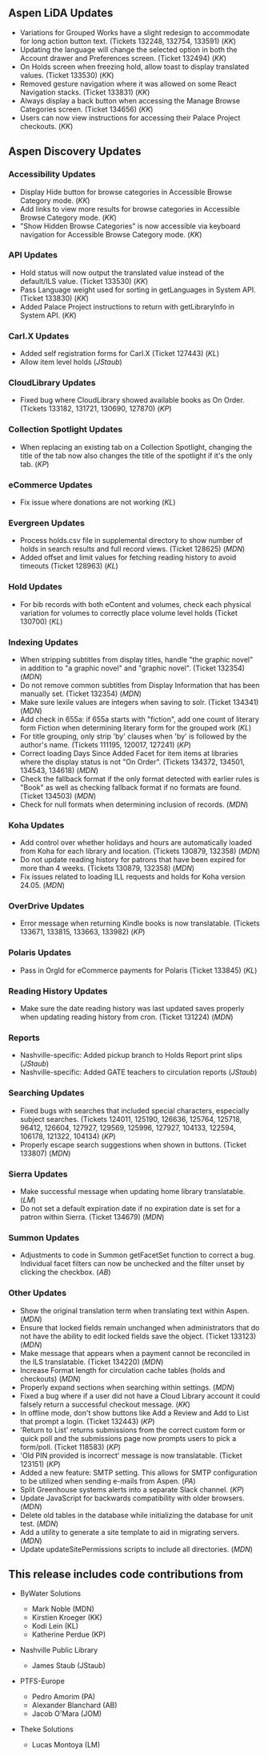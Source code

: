 ## Aspen LiDA Updates
- Variations for Grouped Works have a slight redesign to accommodate for long action button text. (Tickets 132248, 132754, 133591) (*KK*)
- Updating the language will change the selected option in both the Account drawer and Preferences screen. (Ticket 132494) (*KK*)
- On Holds screen when freezing hold, allow toast to display translated values. (Ticket 133530) (*KK*)
- Removed gesture navigation where it was allowed on some React Navigation stacks. (Ticket 133831) (*KK*)
- Always display a back button when accessing the Manage Browse Categories screen. (Ticket 134656) (*KK*)
- Users can now view instructions for accessing their Palace Project checkouts. (*KK*)

## Aspen Discovery Updates
### Accessibility Updates
- Display Hide button for browse categories in Accessible Browse Category mode. (*KK*)
- Add links to view more results for browse categories in Accessible Browse Category mode. (*KK*)
- "Show Hidden Browse Categories" is now accessible via keyboard navigation for Accessible Browse Category mode. (*KK*)

### API Updates
- Hold status will now output the translated value instead of the default/ILS value. (Ticket 133530) (*KK*)
- Pass Language weight used for sorting in getLanguages in System API. (Ticket 133830) (*KK*)
- Added Palace Project instructions to return with getLibraryInfo in System API. (*KK*)

### Carl.X Updates
- Added self registration forms for Carl.X (Ticket 127443) (*KL*)
- Allow item level holds (*JStaub*)

### CloudLibrary Updates
- Fixed bug where CloudLibrary showed available books as On Order. (Tickets 133182, 131721, 130690, 127870) (*KP*)

### Collection Spotlight Updates
- When replacing an existing tab on a Collection Spotlight, changing the title of the tab now also changes the title of the spotlight if it's the only tab. (*KP*)

### eCommerce Updates
- Fix issue where donations are not working (*KL*)

### Evergreen Updates
- Process holds.csv file in supplemental directory to show number of holds in search results and full record views. (Ticket 128625) (*MDN*)
- Added offset and limit values for fetching reading history to avoid timeouts (Ticket 128963) (*KL*)

### Hold Updates
- For bib records with both eContent and volumes, check each physical variation for volumes to correctly place volume level holds (Ticket 130700) (*KL*)

### Indexing Updates
- When stripping subtitles from display titles, handle  "the graphic novel" in addition to "a graphic novel" and "graphic novel". (Ticket 132354) (*MDN*)
- Do not remove common subtitles from Display Information that has been manually set. (Ticket 132354) (*MDN*)
- Make sure lexile values are integers when saving to solr. (Ticket 134341) (*MDN*)
- Add check in 655a: if 655a starts with "fiction", add one count of literary form Fiction when determining literary form for the grouped work (*KL*)
- For title grouping, only strip 'by' clauses when 'by' is followed by the author's name. (Tickets 111195, 120017, 127241) (*KP*)
- Correct loading Days Since Added Facet for item items at libraries where the display status is not "On Order". (Tickets 134372, 134501, 134543, 134618) (*MDN*)
- Check the fallback format if the only format detected with earlier rules is "Book" as well as checking fallback format if no formats are found. (Ticket 134503) (*MDN*)
- Check for null formats when determining inclusion of records. (*MDN*) 

### Koha Updates
- Add control over whether holidays and hours are automatically loaded from Koha for each library and location. (Tickets 130879, 132358) (*MDN*) 
- Do not update reading history for patrons that have been expired for more than 4 weeks. (Tickets 130879, 132358) (*MDN*)
- Fix issues related to loading ILL requests and holds for Koha version 24.05. (*MDN*) 

### OverDrive Updates
- Error message when returning Kindle books is now translatable. (Tickets 133671, 133815, 133663, 133982) (*KP*)

### Polaris Updates
- Pass in OrgId for eCommerce payments for Polaris (Ticket 133845) (*KL*)

### Reading History Updates
- Make sure the date reading history was last updated saves properly when updating reading history from cron. (Ticket 131224) (*MDN*) 

### Reports
- Nashville-specific: Added pickup branch to Holds Report print slips (*JStaub*)
- Nashville-specific: Added GATE teachers to circulation reports (*JStaub*)

### Searching Updates
- Fixed bugs with searches that included special characters, especially subject searches. (Tickets 124011, 125190, 126636, 125764, 125718, 96412, 126604, 127927, 129569, 125996, 127927, 104133, 122594, 106178, 121322, 104134) (*KP*)
- Properly escape search suggestions when shown in buttons. (Ticket 133807) (*MDN*)

### Sierra Updates
- Make successful message when updating home library translatable. (*LM*)
- Do not set a default expiration date if no expiration date is set for a patron within Sierra. (Ticket 134679) (*MDN*)  

### Summon Updates
- Adjustments to code in Summon getFacetSet function to correct a bug. Individual facet filters can now be unchecked and the filter unset by clicking the checkbox. (*AB*)

### Other Updates
- Show the original translation term when translating text within Aspen. (*MDN*) 
- Ensure that locked fields remain unchanged when administrators that do not have the ability to edit locked fields save the object. (Ticket 133123) (*MDN*)
- Make message that appears when a payment cannot be reconciled in the ILS translatable. (Ticket 134220) (*MDN*)
- Increase Format length for circulation cache tables (holds and checkouts) (*MDN*)
- Properly expand sections when searching within settings. (*MDN*) 
- Fixed a bug where if a user did not have a Cloud Library account it could falsely return a successful checkout message. (*KK*)
- In offline mode, don't show buttons like Add a Review and Add to List that prompt a login. (Ticket 132443) (*KP*)
- 'Return to List' returns submissions from the correct custom form or quick poll and the submissions page now prompts users to pick a form/poll. (Ticket 118583) (*KP*)
- 'Old PIN provided is incorrect' message is now translatable. (Ticket 123151) (*KP*)
- Added a new feature: SMTP setting. This allows for SMTP configuration to be utilized when sending e-mails from Aspen. (*PA*)
- Split Greenhouse systems alerts into a separate Slack channel. (*KP*)
- Update JavaScript for backwards compatibility with older browsers. (*MDN*) 
- Delete old tables in the database while initializing the database for unit test. (*MDN*)
- Add a utility to generate a site template to aid in migrating servers. (*MDN*)
- Update updateSitePermissions scripts to include all directories. (*MDN*)

## This release includes code contributions from
- ByWater Solutions
  - Mark Noble (MDN)
  - Kirstien Kroeger (KK)
  - Kodi Lein (KL)
  - Katherine Perdue (KP)

- Nashville Public Library
  - James Staub (JStaub)
  
- PTFS-Europe
  - Pedro Amorim (PA)
  - Alexander Blanchard (AB)
  - Jacob O'Mara (JOM)

- Theke Solutions
  - Lucas Montoya (LM)